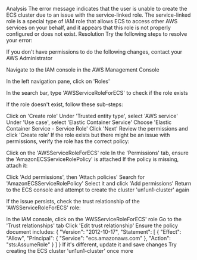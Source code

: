 Analysis
The error message indicates that the user is unable to create the ECS cluster due to an issue with the service-linked role. The service-linked role is a special type of IAM role that allows ECS to access other AWS services on your behalf, and it appears that this role is not properly configured or does not exist.
Resolution
Try the following steps to resolve your error:


If you don't have permissions to do the following changes, contact your AWS Administrator

Navigate to the IAM console in the AWS Management Console

In the left navigation pane, click on 'Roles'

In the search bar, type 'AWSServiceRoleForECS' to check if the role exists

If the role doesn't exist, follow these sub-steps:

Click on 'Create role'
Under 'Trusted entity type', select 'AWS service'
Under 'Use case', select 'Elastic Container Service'
Choose 'Elastic Container Service - Service Role'
Click 'Next'
Review the permissions and click 'Create role'
If the role exists but there might be an issue with permissions, verify the role has the correct policy:

Click on the 'AWSServiceRoleForECS' role
In the 'Permissions' tab, ensure the 'AmazonECSServiceRolePolicy' is attached
If the policy is missing, attach it:

Click 'Add permissions', then 'Attach policies'
Search for 'AmazonECSServiceRolePolicy'
Select it and click 'Add permissions'
Return to the ECS console and attempt to create the cluster 'un1un1-cluster' again

If the issue persists, check the trust relationship of the 'AWSServiceRoleForECS' role:

In the IAM console, click on the 'AWSServiceRoleForECS' role
Go to the 'Trust relationships' tab
Click 'Edit trust relationship'
Ensure the policy document includes:
{
  "Version": "2012-10-17",
  "Statement": [
    {
      "Effect": "Allow",
      "Principal": {
        "Service": "ecs.amazonaws.com"
      },
      "Action": "sts:AssumeRole"
    }
  ]
}
If it's different, update it and save changes
Try creating the ECS cluster 'un1un1-cluster' once more